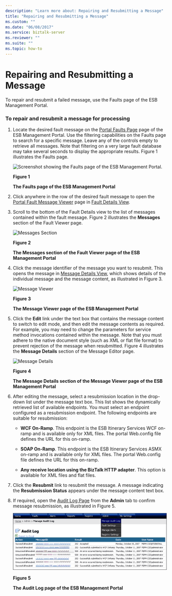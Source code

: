 ```yaml
---
description: "Learn more about: Repairing and Resubmitting a Message"
title: "Repairing and Resubmitting a Message"
ms.custom: ""
ms.date: "06/08/2017"
ms.service: biztalk-server
ms.reviewer: ""
ms.suite: ""
ms.topic: how-to
---
```

# Repairing and Resubmitting a Message
To repair and resubmit a failed message, use the Faults page of the ESB Management Portal.  
  
### To repair and resubmit a message for processing  
  
1.  Locate the desired fault message on the [Portal Faults Page](../esb-toolkit/portal-faults-page.md) page of the ESB Management Portal. Use the filtering capabilities on the Faults page to search for a specific message. Leave any of the controls empty to retrieve all messages. Note that filtering on a very large fault database may take several seconds to display the appropriate results. Figure 1 illustrates the Faults page.  
  
     ![Screenshot showing the Faults page of the ESB Management Portal.](../esb-toolkit/media/faultspage.gif "Faults page")  
  
     **Figure 1**  
  
     **The Faults page of the ESB Management Portal**  
  
2.  Click anywhere in the row of the desired fault message to open the [Portal Fault Message Viewer](../esb-toolkit/portal-fault-message-viewer.md) page in [Fault Details View](../esb-toolkit/fault-details-view.md).  
  
3.  Scroll to the bottom of the Fault Details view to the list of messages contained within the fault message. Figure 2 illustrates the **Messages** section of the Fault Viewer page.  
  
     ![Messages Section](../esb-toolkit/media/ch8-messagessection.gif "Ch8-MessagesSection")  
  
     **Figure 2**  
  
     **The Messages section of the Fault Viewer page of the ESB Management Portal**  
  
4.  Click the message identifier of the message you want to resubmit. This opens the message in [Message Details View](../esb-toolkit/message-details-view.md), which shows details of the individual message and the message content, as illustrated in Figure 3.  
  
     ![Message Viewer](../esb-toolkit/media/ch8-messageviewer.gif "Ch8-MessageViewer")  
  
     **Figure 3**  
  
     **The Message Viewer page of the ESB Management Portal**  
  
5.  Click the **Edit** link under the text box that contains the message content to switch to edit mode, and then edit the message contents as required. For example, you may need to change the parameters for service method invocations contained within the message. Note that you must adhere to the native document style (such as XML or flat file format) to prevent rejection of the message when resubmitted. Figure 4 illustrates the **Message Details** section of the Message Editor page.  
  
     ![Message Details](../esb-toolkit/media/ch8-messagedetails.gif "Ch8-MessageDetails")  
  
     **Figure 4**  
  
     **The Message Details section of the Message Viewer page of the ESB Management Portal**  
  
6.  After editing the message, select a resubmission location in the drop-down list under the message text box. This list shows the dynamically retrieved list of available endpoints. You must select an endpoint configured as a resubmission endpoint. The following endpoints are suitable for resubmission:  
  
    -   **WCF On-Ramp**. This endpoint is the ESB Itinerary Services WCF on-ramp and is available only for XML files. The portal Web.config file defines the URL for this on-ramp.  
  
    -   **SOAP On-Ramp**. This endpoint is the ESB Itinerary Services ASMX on-ramp and is available only for XML files. The portal Web.config file defines the URL for this on-ramp.  
  
    -   **Any receive location using the BizTalk HTTP adapter**. This option is available for XML files and flat files.  
  
7.  Click the **Resubmit** link to resubmit the message. A message indicating the **Resubmission Status** appears under the message content text box.  
  
8.  If required, open the [Audit Log Page](../esb-toolkit/audit-log-page.md) from the **Admin** tab to confirm message resubmission, as illustrated in Figure 5.  
  
     ![AuditLog Page Small View](../esb-toolkit/media/ch8-auditlogpagesmallview.gif "Ch8-AuditLogPageSmallView")  
  
     **Figure 5**  
  
     **The Audit Log page of the ESB Management Portal**

